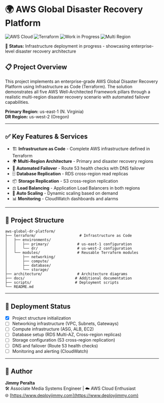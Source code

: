 # 🌍 AWS Global Disaster Recovery Platform

![AWS Cloud](https://img.shields.io/badge/AWS-%23FF9900.svg?style=for-the-badge&logo=amazon-aws&logoColor=white)
![Terraform](https://img.shields.io/badge/Terraform-7B42BC?style=for-the-badge&logo=terraform&logoColor=white)
![Work in Progress](https://img.shields.io/badge/Status-Work%20in%20Progress-yellow?style=for-the-badge&logo=github&logoColor=white)
![Multi Region](https://img.shields.io/badge/Multi--Region-Active-green?style=for-the-badge&logo=amazon-aws&logoColor=white)

🔗 **Status:** Infrastructure deployment in progress - showcasing enterprise-level disaster recovery architecture

## 📋 Project Overview

This project implements an enterprise-grade AWS Global Disaster Recovery Platform using Infrastructure as Code (Terraform). The solution demonstrates all five AWS Well-Architected Framework pillars through a realistic multi-region disaster recovery scenario with automated failover capabilities.

**Primary Region:** us-east-1 (N. Virginia)  
**DR Region:** us-west-2 (Oregon)

---

## ✅ Key Features & Services

- 🏗️ **Infrastructure as Code** - Complete AWS infrastructure defined in Terraform
- 🌍 **Multi-Region Architecture** - Primary and disaster recovery regions
- 🔄 **Automated Failover** - Route 53 health checks with DNS failover
- 🗄️ **Database Replication** - RDS cross-region read replicas
- 📦 **Storage Replication** - S3 cross-region replication
- ⚖️ **Load Balancing** - Application Load Balancers in both regions
- 🔧 **Auto Scaling** - Dynamic scaling based on demand
- 📊 **Monitoring** - CloudWatch dashboards and alarms

---

## 📁 Project Structure

```
aws-global-dr-platform/
├── terraform/                    # Infrastructure as Code
│   ├── environments/
│   │   ├── primary/             # us-east-1 configuration
│   │   └── dr/                  # us-west-2 configuration
│   └── modules/                 # Reusable Terraform modules
│       ├── networking/
│       ├── compute/
│       ├── database/
│       └── storage/
├── architecture/                # Architecture diagrams
├── docs/                       # Additional documentation
├── scripts/                    # Deployment scripts
└── README.md
```

---

## 🚀 Deployment Status

- [x] Project structure initialization
- [ ] Networking infrastructure (VPC, Subnets, Gateways)
- [ ] Compute infrastructure (ASG, ALB, EC2)
- [ ] Database setup (RDS Multi-AZ, Cross-region replicas)
- [ ] Storage configuration (S3 cross-region replication)
- [ ] DNS and failover (Route 53 health checks)
- [ ] Monitoring and alerting (CloudWatch)

---

## 👤 Author

**Jimmy Peralta**  
🛠️ Associate Media Systems Engineer | ☁️ AWS Cloud Enthusiast  
🌐 [https://www.deployjimmy.com](https://www.deployjimmy.com)
